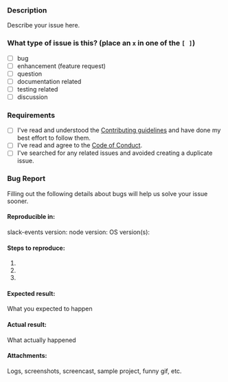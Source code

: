 ### Description

Describe your issue here.

### What type of issue is this? (place an `x` in one of the `[ ]`)
- [ ] bug
- [ ] enhancement (feature request)
- [ ] question
- [ ] documentation related
- [ ] testing related
- [ ] discussion

### Requirements
* [ ] I've read and understood the [Contributing guidelines](./contributing.md) and have done my best effort to follow them.
* [ ] I've read and agree to the [Code of Conduct](./CODE_OF_CONDUCT.md).
* [ ] I've searched for any related issues and avoided creating a duplicate issue.

### Bug Report

Filling out the following details about bugs will help us solve your issue sooner.

#### Reproducible in:
slack-events version:
node version:
OS version(s):

#### Steps to reproduce:

1.
2.
3.

#### Expected result:

What you expected to happen

#### Actual result:

What actually happened

#### Attachments:

Logs, screenshots, screencast, sample project, funny gif, etc.
